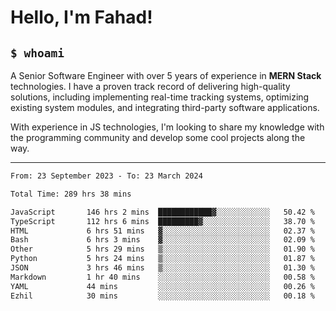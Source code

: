 <h1>Hello, I'm Fahad!</h1>

<h2><code>$ whoami</code></h2>

A Senior Software Engineer with over 5 years of experience in **MERN Stack** technologies. I have a proven track record of delivering high-quality solutions, including implementing real-time tracking systems, optimizing existing system modules, and integrating third-party software applications.

With experience in JS technologies, I'm looking to share my knowledge with the programming community and develop some cool projects along the way.

---

<!--START_SECTION:waka-->

```txt
From: 23 September 2023 - To: 23 March 2024

Total Time: 289 hrs 38 mins

JavaScript       146 hrs 2 mins  ████████████▓░░░░░░░░░░░░   50.42 %
TypeScript       112 hrs 6 mins  █████████▓░░░░░░░░░░░░░░░   38.70 %
HTML             6 hrs 51 mins   ▓░░░░░░░░░░░░░░░░░░░░░░░░   02.37 %
Bash             6 hrs 3 mins    ▓░░░░░░░░░░░░░░░░░░░░░░░░   02.09 %
Other            5 hrs 29 mins   ▒░░░░░░░░░░░░░░░░░░░░░░░░   01.90 %
Python           5 hrs 24 mins   ▒░░░░░░░░░░░░░░░░░░░░░░░░   01.87 %
JSON             3 hrs 46 mins   ▒░░░░░░░░░░░░░░░░░░░░░░░░   01.30 %
Markdown         1 hr 40 mins    ░░░░░░░░░░░░░░░░░░░░░░░░░   00.58 %
YAML             44 mins         ░░░░░░░░░░░░░░░░░░░░░░░░░   00.26 %
Ezhil            30 mins         ░░░░░░░░░░░░░░░░░░░░░░░░░   00.18 %
```

<!--END_SECTION:waka-->

<!--
**heyFahad/heyFahad** is a ✨ _special_ ✨ repository because its `README.md` (this file) appears on your GitHub profile.

Here are some ideas to get you started:

- 🔭 I’m currently working on ...
- 🌱 I’m currently learning ...
- 👯 I’m looking to collaborate on ...
- 🤔 I’m looking for help with ...
- 💬 Ask me about ...
- 📫 How to reach me: ...
- 😄 Pronouns: ...
- ⚡ Fun fact: ...
-->
